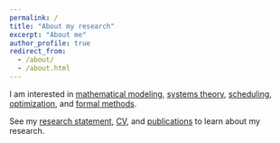 ```yaml
---
permalink: /
title: "About my research"
excerpt: "About me"
author_profile: true
redirect_from:
  - /about/
  - /about.html
---
```


I am interested in [mathematical
modeling](https://en.wikipedia.org/wiki/Mathematical_model), [systems
theory](https://en.wikipedia.org/wiki/Systems_theory),
[scheduling](https://en.wikipedia.org/wiki/Scheduling_(computing)),
[optimization](https://en.wikipedia.org/wiki/Mathematical_optimization), and
[formal methods](https://en.wikipedia.org/wiki/Formal_methods).

See my [research
statement](../files/Abhishek_Singh_Research_Statement_2023.pdf),
[CV](../files/Abhishek_Singh_CV_2023.pdf), and [publications](publications) to
learn about my research.